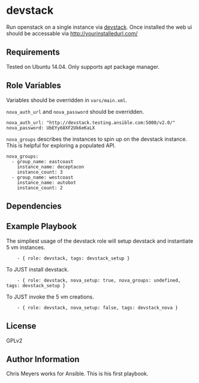devstack
=========

Run openstack on a single instance via [devstack](http://docs.openstack.org/developer/devstack/). Once installed the web ui should be accessable via http://yourinstalledurl.com/

Requirements
------------

Tested on Ubuntu 14.04. Only supports apt package manager.

Role Variables
--------------
Variables should be overridden in `vars/main.xml`.

`nova_auth_url` and `nova_password` should be overridden.
```
nova_auth_url: "http://devstack.testing.ansible.com:5000/v2.0/"
nova_password: UbEYy68XF2Uk6eKaLX
```
`nova_groups` describes the instances to spin up on the devstack instance. This is helpful for exploring a populated API.
```
nova_groups:
  - group_name: eastcoast
    instance_name: deceptacon
    instance_count: 3
  - group_name: westcoast
    instance_name: autobot
    instance_count: 2
```

Dependencies
------------



Example Playbook
----------------

The simpliest usage of the devstack role will setup devstack and instantiate 5 vm instances.
```
    - { role: devstack, tags: devstack_setup }
```

To JUST install devstack.
```
    - { role: devstack, nova_setup: true, nova_groups: undefined, tags: devstack_setup }
```

To JUST invoke the 5 vm creations.
```
    - { role: devstack, nova_setup: false, tags: devstack_nova }
```

License
-------

GPLv2

Author Information
------------------

Chris Meyers works for Ansible. This is his first playbook.
